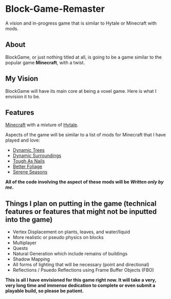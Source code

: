 # Block-Game-Remaster
A vision and in-progress game that is similar to Hytale or Minecraft with mods.

## About

BlockGame, or just nothing titled at all, is going to be a game similar to the popular game **Minecraft**, with a twist.

## My Vision

BlockGame will have its main core at being a voxel game. Here is what I envision it to be.

## Features

[Minecraft](https://minecraft.net) with a mixture of [Hytale](https://hytale.com/).

Aspects of the game will be similar to a list of mods for Minecraft that I have played and love:

- [Dynamic Trees](https://www.curseforge.com/minecraft/mc-mods/dynamictrees)
- [Dynamic Surroundings](https://www.curseforge.com/minecraft/mc-mods/dynamic-surroundings)
- [Tough As Nails](https://www.curseforge.com/minecraft/mc-mods/tough-as-nails)
- [Better Foliage](https://www.curseforge.com/minecraft/mc-mods/better-foliage)
- [Serene Seasons](https://www.curseforge.com/minecraft/mc-mods/serene-seasons)

**All of the code involving the aspect of these mods will be *Written only by me*.**

## Things I plan on putting in the game (technical features or features that might not be inputted into the game)

- Vertex Displacement on plants, leaves, and water/liquid
- More realistic or pseudo physics on blocks
- Multiplayer
- Quests
- Natural Generation which include remains of buildings
- Shadow Mapping
- All forms of lighting that will be necessary (point and directional)
- Reflections / Psuedo Reflections using Frame Buffer Objects (FBO)

**This is all I have envisioned for this game right now. It will take a very, very long time and immense dedication to complete or even submit a playable build, so please be patient.**
